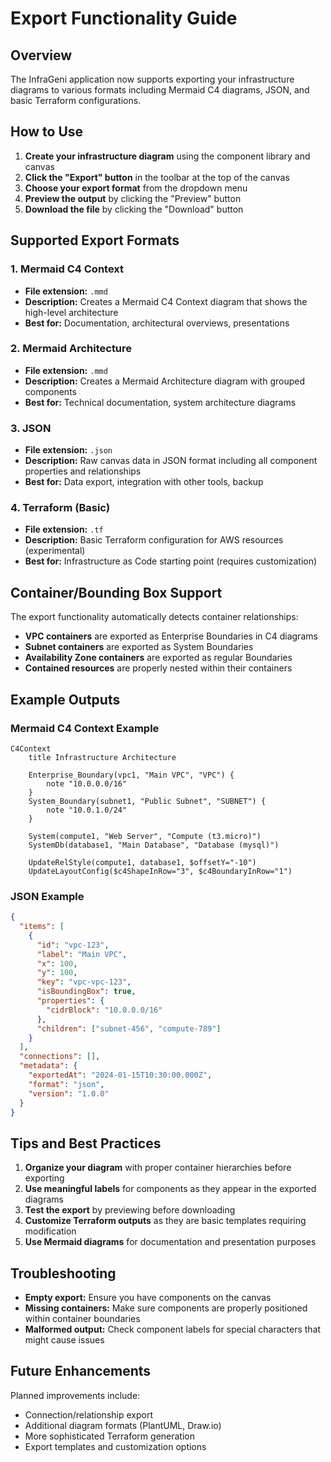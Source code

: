 # Export Functionality Guide

## Overview

The InfraGeni application now supports exporting your infrastructure diagrams to various formats including Mermaid C4 diagrams, JSON, and basic Terraform configurations.

## How to Use

1. **Create your infrastructure diagram** using the component library and canvas
2. **Click the "Export" button** in the toolbar at the top of the canvas
3. **Choose your export format** from the dropdown menu
4. **Preview the output** by clicking the "Preview" button
5. **Download the file** by clicking the "Download" button

## Supported Export Formats

### 1. Mermaid C4 Context

- **File extension:** `.mmd`
- **Description:** Creates a Mermaid C4 Context diagram that shows the high-level architecture
- **Best for:** Documentation, architectural overviews, presentations

### 2. Mermaid Architecture

- **File extension:** `.mmd`
- **Description:** Creates a Mermaid Architecture diagram with grouped components
- **Best for:** Technical documentation, system architecture diagrams

### 3. JSON

- **File extension:** `.json`
- **Description:** Raw canvas data in JSON format including all component properties and relationships
- **Best for:** Data export, integration with other tools, backup

### 4. Terraform (Basic)

- **File extension:** `.tf`
- **Description:** Basic Terraform configuration for AWS resources (experimental)
- **Best for:** Infrastructure as Code starting point (requires customization)

## Container/Bounding Box Support

The export functionality automatically detects container relationships:

- **VPC containers** are exported as Enterprise Boundaries in C4 diagrams
- **Subnet containers** are exported as System Boundaries
- **Availability Zone containers** are exported as regular Boundaries
- **Contained resources** are properly nested within their containers

## Example Outputs

### Mermaid C4 Context Example

```mermaid
C4Context
    title Infrastructure Architecture

    Enterprise_Boundary(vpc1, "Main VPC", "VPC") {
        note "10.0.0.0/16"
    }
    System_Boundary(subnet1, "Public Subnet", "SUBNET") {
        note "10.0.1.0/24"
    }

    System(compute1, "Web Server", "Compute (t3.micro)")
    SystemDb(database1, "Main Database", "Database (mysql)")

    UpdateRelStyle(compute1, database1, $offsetY="-10")
    UpdateLayoutConfig($c4ShapeInRow="3", $c4BoundaryInRow="1")
```

### JSON Example

```json
{
  "items": [
    {
      "id": "vpc-123",
      "label": "Main VPC",
      "x": 100,
      "y": 100,
      "key": "vpc-vpc-123",
      "isBoundingBox": true,
      "properties": {
        "cidrBlock": "10.0.0.0/16"
      },
      "children": ["subnet-456", "compute-789"]
    }
  ],
  "connections": [],
  "metadata": {
    "exportedAt": "2024-01-15T10:30:00.000Z",
    "format": "json",
    "version": "1.0.0"
  }
}
```

## Tips and Best Practices

1. **Organize your diagram** with proper container hierarchies before exporting
2. **Use meaningful labels** for components as they appear in the exported diagrams
3. **Test the export** by previewing before downloading
4. **Customize Terraform outputs** as they are basic templates requiring modification
5. **Use Mermaid diagrams** for documentation and presentation purposes

## Troubleshooting

- **Empty export:** Ensure you have components on the canvas
- **Missing containers:** Make sure components are properly positioned within container boundaries
- **Malformed output:** Check component labels for special characters that might cause issues

## Future Enhancements

Planned improvements include:

- Connection/relationship export
- Additional diagram formats (PlantUML, Draw.io)
- More sophisticated Terraform generation
- Export templates and customization options
